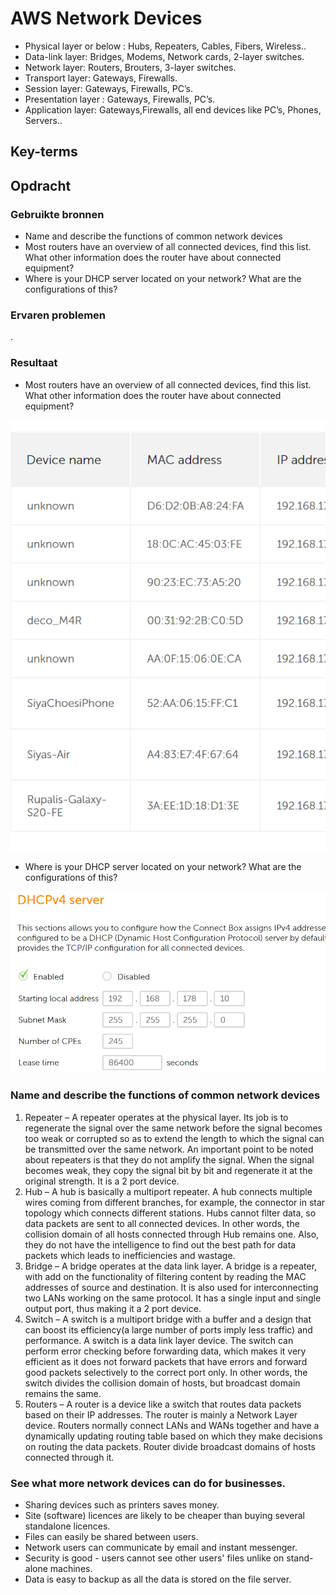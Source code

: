 # AWS Network Devices

- Physical layer or below : Hubs, Repeaters, Cables, Fibers, Wireless..
- Data-link layer: Bridges, Modems, Network cards, 2-layer switches.
- Network layer: Routers, Brouters, 3-layer switches.
- Transport layer: Gateways, Firewalls.
- Session layer: Gateways, Firewalls, PC’s.
- Presentation layer : Gateways, Firewalls, PC’s.
- Application layer: Gateways,Firewalls, all end devices like PC’s, Phones, Servers..


## Key-terms

## Opdracht

### Gebruikte bronnen
- Name and describe the functions of common network devices
- Most routers have an overview of all connected devices, find this list. What other information does the router have about connected equipment?
-  Where is your DHCP server located on your network? What are the configurations of this?
### Ervaren problemen
.

### Resultaat

- Most routers have an overview of all connected devices, find this list. What other information does the router have about connected equipment?

![alt_text](https://github.com/techgrounds/cloud-6-repo-rupaliBC/blob/main/00_includes/condevice.png)

- Where is your DHCP server located on your network? What are the configurations of this?

![alt_text](https://github.com/techgrounds/cloud-6-repo-rupaliBC/blob/main/00_includes/DHCP.PNG)


### Name and describe the functions of common network devices

1. Repeater – A repeater operates at the physical layer. Its job is to regenerate the signal over the same network before the signal becomes too weak or corrupted so as to extend the length to which the signal can be transmitted over the same network. An important point to be noted about repeaters is that they do not amplify the signal. When the signal becomes weak, they copy the signal bit by bit and regenerate it at the original strength. It is a 2 port device. 
2. Hub –  A hub is basically a multiport repeater. A hub connects multiple wires coming from different branches, for example, the connector in star topology which connects different stations. Hubs cannot filter data, so data packets are sent to all connected devices.  In other words, the collision domain of all hosts connected through Hub remains one.  Also, they do not have the intelligence to find out the best path for data packets which leads to inefficiencies and wastage. 
3. Bridge – A bridge operates at the data link layer. A bridge is a repeater, with add on the functionality of filtering content by reading the MAC addresses of source and destination. It is also used for interconnecting two LANs working on the same protocol. It has a single input and single output port, thus making it a 2 port device.
4. Switch – A switch is a multiport bridge with a buffer and a design that can boost its efficiency(a large number of ports imply less traffic) and performance. A switch is a data link layer device. The switch can perform error checking before forwarding data, which makes it very efficient as it does not forward packets that have errors and forward good packets selectively to the correct port only.  In other words, the switch divides the collision domain of hosts, but broadcast domain remains the same. 
5. Routers – A router is a device like a switch that routes data packets based on their IP addresses. The router is mainly a Network Layer device. Routers normally connect LANs and WANs together and have a dynamically updating routing table based on which they make decisions on routing the data packets. Router divide broadcast domains of hosts connected through it.

 ### See what more network devices can do for businesses.
- Sharing devices such as printers saves money.
- Site (software) licences are likely to be cheaper than buying several standalone licences.
- Files can easily be shared between users.
- Network users can communicate by email and instant messenger.
- Security is good - users cannot see other users' files unlike on stand-alone machines.
- Data is easy to backup as all the data is stored on the file server.
